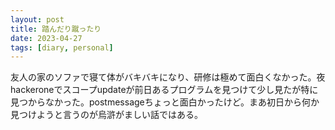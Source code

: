 ```yaml
---
layout: post
title: 踏んだり蹴ったり
date: 2023-04-27
tags: [diary, personal]
---
```

友人の家のソファで寝て体がバキバキになり、研修は極めて面白くなかった。夜hackeroneでスコープupdateが前日あるプログラムを見つけて少し見たが特に見つからなかった。postmessageちょっと面白かったけど。まあ初日から何か見つけようと言うのが烏滸がましい話ではある。